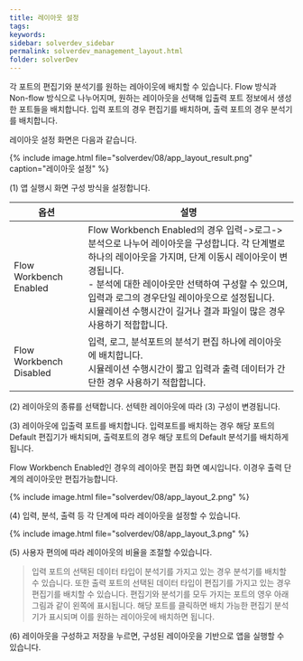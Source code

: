 ```yaml
---
title: 레이아웃 설정
tags: 
keywords:
sidebar: solverdev_sidebar
permalink: solverdev_management_layout.html
folder: solverDev
--- 
```


각 포트의 편집기와 분석기를 원하는 레아이웃에 배치할 수 있습니다. Flow 방식과 Non-flow 방식으로 나누어지며, 원하는 레이아웃을 선택해 입출력 포트 정보에서 생성한 포트들을 배치합니다. 입력 포트의 경우 편집기를 배치하며, 출력 포트의 경우 분석기를 배치합니다.


레이아웃 설정 화면은 다음과 같습니다.

{% include image.html file="solverdev/08/app_layout_result.png" caption="레이아웃 설정" %}

(1) 앱 실행시 화면 구성 방식을 설정합니다.  

|옵션|설명|
|--|--|
|Flow Workbench Enabled|Flow Workbench Enabled의 경우 입력->로그->분석으로 나누어 레이아웃을 구성합니다. 각 단계별로 하나의 레이아웃을 가지며, 단계 이동시 레이아웃이 변경됩니다. <br> - 분석에 대한 레이아웃만 선택하여 구성할 수 있으며, 입력과 로그의 경우단일 레이아웃으로 설정됩니다. <br> 시뮬레이션 수행시간이 길거나 결과 파일이 많은 경우 사용하기 적합합니다. |
|Flow Workbench Disabled|입력, 로그, 분석포트의 분석기 편집 하나에 레이아웃에 배치합니다.<br> 시뮬레이션 수행시간이 짧고 입력과 출력 데이터가 간단한 경우 사용하기 적합합니다. |

(2) 레이아웃의 종류를 선택합니다. 선텍한 레이아웃에 따라 (3) 구성이 변경됩니다.

(3) 레이아웃에 입출력 포트를 배치합니다. 입력포트를 배치하는 경우 해당 포트의 Default 편집기가 배치되며, 출력포트의 경우 해당 포트의 Default 분석기를 배치하게 됩니다.

Flow Workbench Enabled인 경우의 레이아웃 편집 화면 예시입니다. 이경우 출력 단계의 레이아웃만 편집가능합니다.

{% include image.html file="solverdev/08/app_layout_2.png" %}

(4) 입력, 분석, 출력 등 각 단계에 따라 레이아웃을 설정할 수 있습니다.

{% include image.html file="solverdev/08/app_layout_3.png" %}

(5) 사용자 편의에 따라 레이아웃의 비율을 조절할 수있습니다.
> 입력 포트의 선택된 데이터 타입이 분석기를 가지고 있는 경우 분석기를 배치할 수 있습니다. 또한 출력 포트의 선택된 데이터 타입이 편집기를 가지고 있는 경우 편집기를 배치할 수 있습니다.
> 편집기와 분석기를 모두 가지는 포트의 영우 아래 그림과 같이 왼쪽에 표시됩니다. 해당 포트를 클릭하면 배치 가능한 편집기 분석기가 표시되며 이를 원하는 레이아웃에 배치하면 됩니다.

(6) 레이아웃을 구성하고 저장을 누르면, 구성된 레이아웃을 기반으로 앱을 실행할 수 있습니다.
